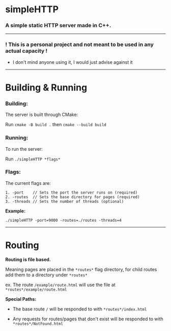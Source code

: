 
# simpleHTTP

### A simple static HTTP server made in C++.

---

### ! This is a personal project and not meant to be used in any actual capacity !


- I don't mind anyone using it, I would just advise against it

---

# Building & Running

  
### Building:

The server is built through CMake:

Run `cmake -B build .` then `cmake --build build`

### Running:

To run the server:

Run `./simpleHTTP *flags*`

### Flags:

The current flags are:
```
1. -port    // Sets the port the server runs on (required)
2. -routes  // Sets the base directory for pages (required)
3. -threads // Sets the number of threads (optional)
```

**Example:**
```
./simpleHTTP -port=9000 -routes=./routes -threads=4
```
---
# Routing

**Routing is file based.**

Meaning pages are placed in the `*routes*` flag directory, for child routes add them to a directory under `*routes*`

ex. The route `/example/route.html` will use the file at `*routes*/example/route.html`

**Special Paths:**

- The base route `/` will be responded to with `*routes*/index.html`

- Any requests for routes/pages that don't exist will be responded to with `*routes*/NotFound.html`